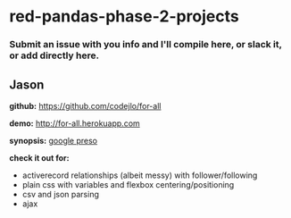 # red-pandas-phase-2-projects
### Submit an issue with you info and I'll compile here, or slack it, or add directly here.
### 
### 


## Jason
**github:** https://github.com/codejlo/for-all

**demo:** http://for-all.herokuapp.com

**synopsis:** [google preso](https://docs.google.com/presentation/d/1tGzFVWZA5N3c0AR6aWMrdxAN0TaLnJuUtKjDlWSYNdo/edit?usp=sharing)

**check it out for:**
* activerecord relationships (albeit messy) with follower/following
* plain css with variables and flexbox centering/positioning
* csv and json parsing
* ajax
